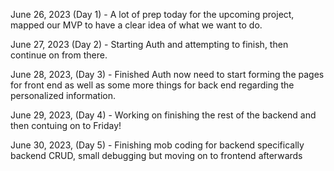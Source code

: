 June 26, 2023 (Day 1) -
A lot of prep today for the upcoming project, mapped our MVP to have a clear idea of what we want to do.

June 27, 2023 (Day 2) -
Starting Auth and attempting to finish, then continue on from there.

June 28, 2023, (Day 3) -
Finished Auth now need to start forming the pages for front end as well as some more things for back end regarding the personalized information.

June 29, 2023, (Day 4) -
Working on finishing the rest of the backend and then contuing on to Friday!

June 30, 2023, (Day 5) -
Finishing mob coding for backend specifically backend CRUD, small debugging but moving on to frontend afterwards
